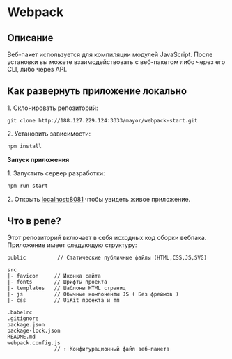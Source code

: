 # Webpack

## Описание

Веб-пакет используется для компиляции модулей JavaScript. После установки вы можете взаимодействовать с веб-пакетом либо через его CLI, либо через API.

## Как развернуть приложение локально

1\. Склонировать репозиторий:

```
git clone http://188.127.229.124:3333/mayor/webpack-start.git
```

2\. Установить зависимости:

```bash
npm install
```

**Запуск приложения**

1\. Запустить сервер разработки:

```bash
npm run start
```

2\. Открыть [localhost:8081](http://localhost:8081/dist) чтобы увидеть живое приложение.


## Что в репе?

Этот репозиторий включает в себя исходных код сборки вебпака. Приложение имеет следующую структуру:

```
public          // Статические публичные файлы (HTML,CSS,JS,SVG)

src
|- favicon     // Иконка сайта
|- fonts       // Шрифты проекта
|- templates   // Шаблоны HTML страниц
|- js          // Обычные компоненты JS ( Без фреймов )
|- css         // UiKit проекта и тп

.babelrc
.gitignore
package.json
package-lock.json
README.md
webpack.config.js
               // ↑ Конфигурационный файл веб-пакета
```
